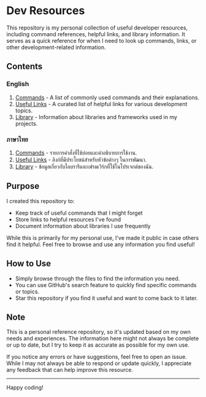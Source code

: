 # Dev Resources

This repository is my personal collection of useful developer resources, including command references, helpful links, and library information. It serves as a quick reference for when I need to look up commands, links, or other development-related information.

## Contents

### English
1. [Commands](./en/commands.md) - A list of commonly used commands and their explanations.
2. [Useful Links](./en/useful-links.md) - A curated list of helpful links for various development topics.
3. [Library](./en/library.md) - Information about libraries and frameworks used in my projects.

### ภาษาไทย
1. [Commands](./th/commands.md) - รายการคำสั่งที่ใช้บ่อยและคำอธิบายการใช้งาน.
2. [Useful Links](./th/useful-links.md) - ลิงก์ที่มีประโยชน์สำหรับหัวข้อต่างๆ ในการพัฒนา.
3. [Library](./th/library.md) - ข้อมูลเกี่ยวกับไลบรารีและเฟรมเวิร์กที่ใช้ในโปรเจกต์ของฉัน.

## Purpose

I created this repository to:
- Keep track of useful commands that I might forget
- Store links to helpful resources I've found
- Document information about libraries I use frequently

While this is primarily for my personal use, I've made it public in case others find it helpful. Feel free to browse and use any information you find useful!

## How to Use

- Simply browse through the files to find the information you need.
- You can use GitHub's search feature to quickly find specific commands or topics.
- Star this repository if you find it useful and want to come back to it later.

## Note

This is a personal reference repository, so it's updated based on my own needs and experiences. The information here might not always be complete or up to date, but I try to keep it as accurate as possible for my own use.

If you notice any errors or have suggestions, feel free to open an issue. While I may not always be able to respond or update quickly, I appreciate any feedback that can help improve this resource.

---

Happy coding!